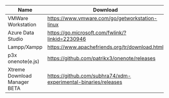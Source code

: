 |Name|Download|
|---|---|
|VMWare Workstation|<https://www.vmware.com/go/getworkstation-linux>|
|Azure Data Studio|<https://go.microsoft.com/fwlink/?linkid=2230946>|
|Lampp/Xampp|<https://www.apachefriends.org/tr/download.html>|
|p3x onenote(e.js)|<https://github.com/patrikx3/onenote/releases>|
|Xtreme Download Manager BETA|<https://github.com/subhra74/xdm-experimental-binaries/releases>|